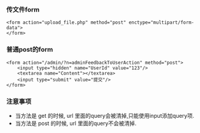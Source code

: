 ### 传文件form
```
<form action="upload_file.php" method="post" enctype="multipart/form-data">
</form>
```

### 普通post的form
```
<form action="/admin/?n=adminFeedbackToUserAction" method="post">
    <input type="hidden" name="UserId" value="123"/>
    <textarea name="Content"></textarea>
    <input type="submit" value="提交"/>
</form>
```


### 注意事项
* 当方法是 get 的时候, url 里面的query会被清掉,只能使用input添加query项.
* 当方法是 post 的时候, url 里面的query不会被清掉.